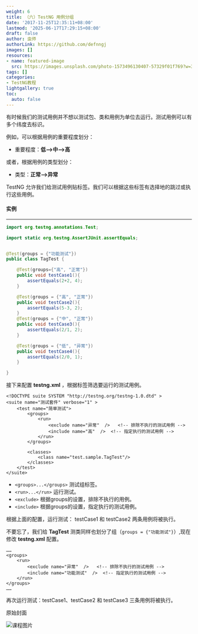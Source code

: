 ```yaml
---
weight: 6
title: （六）TestNG 用例分组
date: '2017-11-25T12:35:11+08:00'
lastmod: '2025-06-17T17:29:15+08:00'
draft: false
author: 虫师
authorLink: https://github.com/defnngj
images: []
resources:
- name: featured-image
  src: https://images.unsplash.com/photo-1573496130407-57329f01f769?w=300
tags: []
categories:
- TestNG教程
lightgallery: true
toc:
  auto: false
---
```




有时候我们的测试用例并不想以测试包、类和用例为单位去运行。测试用例可以有多个纬度去标识。

例如，可以根据用例的重要程度划分：

* 重要程度：__低——>中——>高__

或者，根据用例的类型划分：

* 类型：__正常——>异常__


TestNG 允许我们给测试用例贴标签。我们可以根据这些标签有选择地的跳过或执行这些用例。

#### 实例
---

```java
import org.testng.annotations.Test;

import static org.testng.AssertJUnit.assertEquals;


@Test(groups = {"功能测试"})
public class TagTest {

    @Test(groups={"高", "正常"})
    public void testCase1(){
        assertEquals(2+2, 4);
    }

    @Test(groups = {"高", "正常"})
    public void testCase2(){
        assertEquals(5-3, 2);
    }
    @Test(groups = {"中", "正常"})
    public void testCase3(){
        assertEquals(2/1, 2);
    }

    @Test(groups = {"低", "异常"})
    public void testCase4(){
        assertEquals(2/0, 1);
    }

}
```
接下来配置 __testng.xml__ ，根据标签筛选要运行的测试用例。
```
<!DOCTYPE suite SYSTEM "http://testng.org/testng-1.0.dtd" >
<suite name="测试套件" verbose="1" >
    <test name="简单测试">
        <groups>
            <run>
                <exclude name="异常"  />   <!-- 排除不执行的测试用例 -->
                <include name="高"  />  <!-- 指定执行的测试用例 -->
            </run>
        </groups>

        <classes>
            <class name="test.sample.TagTest"/>
        </classes>
    </test>
</suite>
```

* `<groups>...</groups>` 测试组标签。
* `<run>...</run>` 运行测试。
* `<exclude>`  根据groups的设置，排除不执行的用例。
* `<include>`  根据groups的设置，指定执行的测试用例。

根据上面的配置，运行测试： testCase1 和 testCase2 两条用例将被执行。

不要忘了，我们给 __TagTest__ 测类同样也划分了组（`groups = {"功能测试"}`）,现在修改 __testng.xml__ 配置。

```
……
<groups>
    <run>
        <exclude name="异常"  />   <!-- 排除不执行的测试用例 -->
        <include name="功能测试"  />  <!-- 指定执行的测试用例 -->
    </run>
</groups>
……
```
再次运行测试：testCase1、testCase2 和 testCase3 三条用例将被执行。




原始封面

![课程图片](https://images.unsplash.com/photo-1573496130407-57329f01f769?w=300)


